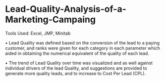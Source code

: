 # Lead-Quality-Analysis-of-a-Marketing-Campaing


Tools Used: Excel, JMP, Minitab


•	Lead Quality was defined based on the conversion of the lead to a paying customer, and ranks were given for each category in each parameter which aided in obtaining the numerical equivalent of the quality of each lead. 


•	The trend of Lead Quality over time was visualized and as well against individual drivers of the lead Quality, and suggestions are provided to generate more quality leads, and to increase to Cost Per Lead (CPL). 
